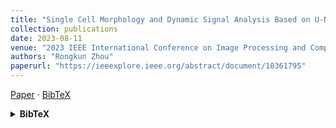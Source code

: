 ```yaml
---
title: "Single Cell Morphology and Dynamic Signal Analysis Based on U-Net and DeepCell"
collection: publications
date: 2023-08-11
venue: "2023 IEEE International Conference on Image Processing and Computer Applications (ICIPCA)"
authors: "Rongkun Zhou"
paperurl: "https://ieeexplore.ieee.org/abstract/document/10361795"
---
```

[Paper](https://ieeexplore.ieee.org/abstract/document/10361795) · [BibTeX](#bibtex-zhou2023unet)

<details id="bibtex-zhou2023unet">
<summary><strong>BibTeX</strong></summary>

```bibtex
@inproceedings{zhou2023unet,
  author    = {Rongkun Zhou},
  title     = {Single Cell Morphology and Dynamic Signal Analysis Based on U-Net and DeepCell},
  booktitle = {2023 IEEE International Conference on Image Processing and Computer Applications (ICIPCA)},
  year      = {2023},
  url       = {https://ieeexplore.ieee.org/abstract/document/10361795}
}
